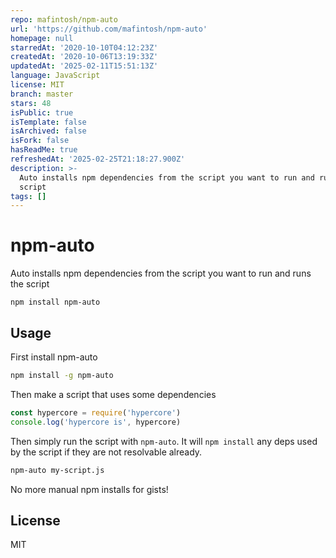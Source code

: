 ```yaml
---
repo: mafintosh/npm-auto
url: 'https://github.com/mafintosh/npm-auto'
homepage: null
starredAt: '2020-10-10T04:12:23Z'
createdAt: '2020-10-06T13:19:33Z'
updatedAt: '2025-02-11T15:51:13Z'
language: JavaScript
license: MIT
branch: master
stars: 48
isPublic: true
isTemplate: false
isArchived: false
isFork: false
hasReadMe: true
refreshedAt: '2025-02-25T21:18:27.900Z'
description: >-
  Auto installs npm dependencies from the script you want to run and runs the
  script
tags: []
---
```


# npm-auto

Auto installs npm dependencies from the script you want to run and runs the script

```
npm install npm-auto
```

## Usage

First install npm-auto

``` sh
npm install -g npm-auto
```

Then make a script that uses some dependencies

``` js
const hypercore = require('hypercore')
console.log('hypercore is', hypercore)
```

Then simply run the script with `npm-auto`.
It will `npm install` any deps used by the script if they are not resolvable already.

``` sh
npm-auto my-script.js
```

No more manual npm installs for gists!

## License

MIT
